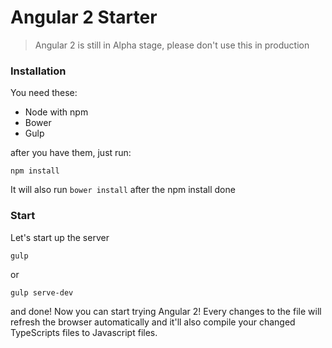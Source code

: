 # Angular 2 Starter

> Angular 2 is still in Alpha stage, please don't use this in production

### Installation
You need these:
- Node with npm
- Bower
- Gulp

after you have them, just run:
```
npm install
```
It will also run `bower install` after the npm install done

### Start
Let's start up the server
```
gulp
```
or
```
gulp serve-dev
```

and done! Now you can start trying Angular 2!
Every changes to the file will refresh the browser automatically
and it'll also compile your changed TypeScripts files to Javascript files.
